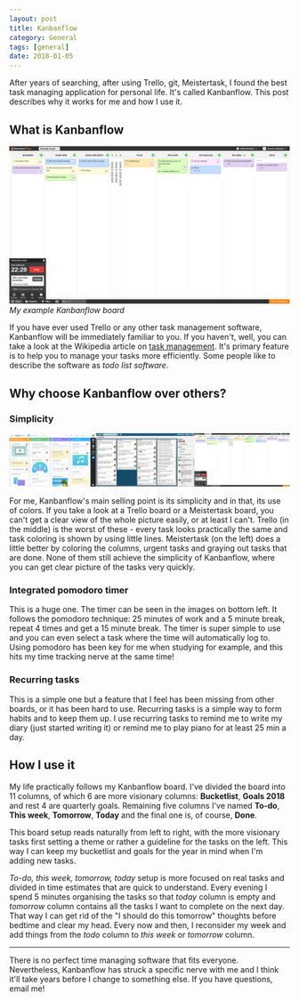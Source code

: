 ```yaml
---
layout: post
title: Kanbanflow
category: General
tags: [general]
date: 2018-01-05
---
```


After years of searching, after using Trello, git, Meistertask, I found the best task managing application for personal life. It's called Kanbanflow. This post describes why it works for me and how I use it.

## What is Kanbanflow

![kanbanflow](/assets/images/posts/kanban/flow.jpg)  
*My example Kanbanflow board*

If you have ever used Trello or any other task management software, Kanbanflow will be immediately familiar to you. If you haven't, well, you can take a look at the Wikipedia article on [task management](https://en.wikipedia.org/wiki/Task_management). It's primary feature is to help you to manage your tasks more efficiently. Some people like to describe the software as *todo list software*.

## Why choose Kanbanflow over others?

### Simplicity

![comparison](/assets/images/posts/kanban/comparison.jpg)

For me, Kanbanflow's main selling point is its simplicity and in that, its use of colors. If you take a look at a Trello board or a Meistertask board, you can't get a clear view of the whole picture easily, or at least I can't. Trello (in the middle) is the worst of these - every task looks practically the same and task coloring is shown by using little lines. Meistertask (on the left) does a little better by coloring the columns, urgent tasks and graying out tasks that are done. None of them still achieve the simplicity of Kanbanflow, where you can get clear picture of the tasks very quickly.

### Integrated pomodoro timer

This is a huge one. The timer can be seen in the images on bottom left. It follows the pomodoro technique: 25 minutes of work and a 5 minute break, repeat 4 times and get a 15 minute break. The timer is super simple to use and you can even select a task where the time will automatically log to. Using pomodoro has been key for me when studying for example, and this hits my time tracking nerve at the same time!

### Recurring tasks

This is a simple one but a feature that I feel has been missing from other boards, or it has been hard to use. Recurring tasks is a simple way to form habits and to keep them up. I use recurring tasks to remind me to write my diary (just started writing it) or remind me to play piano for at least 25 min a day.

## How I use it

My life practically follows my Kanbanflow board. I've divided the board into 11 columns, of which 6 are more visionary columns: **Bucketlist**, **Goals 2018** and rest 4 are quarterly goals. Remaining five columns I've named **To-do**, **This week**, **Tomorrow**, **Today** and the final one is, of course, **Done**.

This board setup reads naturally from left to right, with the more visionary tasks first setting a theme or rather a guideline for the tasks on the left. This way I can keep my bucketlist and goals for the year in mind when I'm adding new tasks.

*To-do, this week, tomorrow, today* setup is more focused on real tasks and divided in time estimates that are quick to understand. Every evening I spend 5 minutes organising the tasks so that *today* column is empty and *tomorrow* column contains all the tasks I want to complete on the next day. That way I can get rid of the "I should do this tomorrow" thoughts before bedtime and clear my head. Every now and then, I reconsider my week and add things from the *todo* column to *this week* or *tomorrow* column.

<hr>

There is no perfect time managing software that fits everyone. Nevertheless, Kanbanflow has struck a specific nerve with me and I think it'll take years before I change to something else. If you have questions, email me!